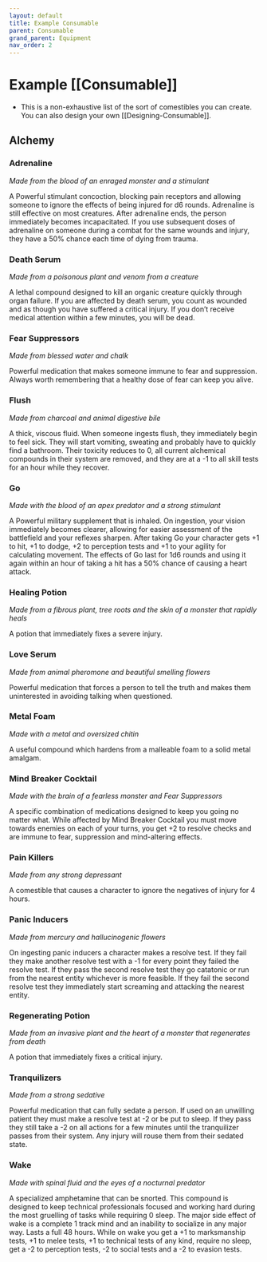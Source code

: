 ```yaml
---
layout: default
title: Example Consumable
parent: Consumable
grand_parent: Equipment
nav_order: 2
---
```

# Example [[Consumable]]
* This is a non-exhaustive list of the sort of comestibles you can create. You can also design your own [[Designing-Consumable]].

## Alchemy
### Adrenaline
*Made from the blood of an enraged monster and a stimulant*

A Powerful stimulant concoction, blocking pain receptors and allowing someone to ignore the effects of being injured for d6 rounds. Adrenaline is still effective on most creatures. After adrenaline ends, the person immediately becomes incapacitated. If you use subsequent doses of adrenaline on someone during a combat for the same wounds and injury, they have a 50% chance each time of dying from trauma.

### Death Serum
*Made from a poisonous plant and venom from a creature*

A lethal compound designed to kill an organic creature quickly through organ failure. If you are affected by death serum, you count as wounded and as though you have suffered a critical injury. If you don’t receive medical attention within a few minutes, you will be dead.

### Fear Suppressors
*Made from blessed water and chalk*

Powerful medication that makes someone immune to fear and suppression. Always worth remembering that a healthy dose of fear can keep you alive.

### Flush
*Made from charcoal and animal digestive bile*

A thick, viscous fluid. When someone ingests flush, they immediately begin to feel sick. They will start vomiting, sweating and probably have to quickly find a bathroom. Their toxicity reduces to 0, all current alchemical compounds in their system are removed, and they are at a -1 to all skill tests for an hour while they recover.

### Go
*Made with the blood of an apex predator and a strong stimulant*

A Powerful military supplement that is inhaled. On ingestion, your vision immediately becomes clearer, allowing for easier assessment of the battlefield and your reflexes sharpen. After taking Go your character gets +1 to hit, +1 to dodge, +2 to perception tests and +1 to your agility for calculating movement. The effects of Go last for 1d6 rounds and using it again within an hour of taking a hit has a 50% chance of causing a heart attack.

### Healing Potion
*Made from a fibrous plant, tree roots and the skin of a monster that rapidly heals*

A potion that immediately fixes a severe injury. 

### Love Serum
*Made from animal pheromone and beautiful smelling flowers*

Powerful medication that forces a person to tell the truth and makes them uninterested in avoiding talking when questioned.

### Metal Foam
*Made with a metal and oversized chitin*

A useful compound which hardens from a malleable foam to a solid metal amalgam.

### Mind Breaker Cocktail
*Made with the brain of a fearless monster and Fear Suppressors*

A specific combination of medications designed to keep you going no matter what. While affected by Mind Breaker Cocktail you must move towards enemies on each of your turns, you get +2 to resolve checks and are immune to fear, suppression and mind-altering effects.

### Pain Killers
*Made from any strong depressant*

A comestible that causes a character to ignore the negatives of injury for 4 hours.

### Panic Inducers
*Made from mercury and hallucinogenic flowers*

On ingesting panic inducers a character makes a resolve test. If they fail they make another resolve test with a -1 for every point they failed the resolve test. If they pass the second resolve test they go catatonic or run from the nearest entity whichever is more feasible. If they fail the second resolve test they immediately start screaming and attacking the nearest entity.

### Regenerating Potion
*Made from an invasive plant and the heart of a monster that regenerates from death*

A potion that immediately fixes a critical injury.  

### Tranquilizers
*Made from a strong sedative*

Powerful medication that can fully sedate a person. If used on an unwilling patient they must make a resolve test at -2 or be put to sleep. If they pass they still take a -2 on all actions for a few minutes until the tranquilizer passes from their system. Any injury will rouse them from their sedated state. 

### Wake
*Made with spinal fluid and the eyes of a nocturnal predator*

A specialized amphetamine that can be snorted. This compound is designed to keep technical professionals focused and working hard during the most gruelling of tasks while requiring 0 sleep. The major side effect of wake is a complete 1 track mind and an inability to socialize in any major way. Lasts a full 48 hours. While on wake you get a +1 to marksmanship tests, +1 to melee tests, +1 to technical tests of any kind, require no sleep, get a -2 to perception tests, -2 to social tests and a -2 to evasion tests.

